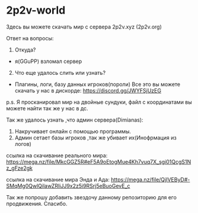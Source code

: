 # 2p2v-world
Здесь вы можете скачать мир с сервера 2p2v.xyz (2p2v.org) 

Ответ на вопросы:
1. Откуда?
  - я(GGuPP) взломал сервер
2. Что еще удалось слить или узнать?
  - Плагины, логи, базу данных игроков(пороли)
  Все это вы можете скачать у нас в дискорде: https://discord.gg/JWYFSjUzEG
  
  p.s. Я просканировал мир на двойные сундуки, файл с координатами вы можете найти так же у нас в дс.
  
  Так же удалось узнать ,что админ сервера(Dimianas):
  1. Накручивает онлайн с помощью программы.
  2. Админ сетает базы игроков ,так же убивает их(Инофрмация из логов)
 
 
ссылка на скачивание реального мира: https://mega.nz/file/MkcGGZ5R#eF5A9oEtogMue4Kh7vuq7X_sgi01QcgS1Nz_gFze2gk 

ссылка на скачивание мира Энда и Ада: https://mega.nz/file/QjIVEByD#-SMqMg0QwlQilawZRIiJJ9x2z5i9RSrj5eBuoGevE_c

Так же попрошу добавить звездочу данному репозиторию для его продвижения. Спасибо.
